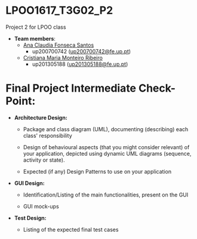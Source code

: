 # LPOO1617_T3G02_P2
Project 2 for LPOO class

* **Team members**:
   * [Ana Claudia Fonseca Santos](https://github.com/anaezes) 
      * up200700742 (up200700742@fe.up.pt)
   * [Cristiana Maria Monteiro Ribeiro](https://github.com/311-311) 
      * up201305188 (up201305188@fe.up.pt)
      
      
# Final Project Intermediate Check-Point:

* **Architecture Design:**
  * Package and class diagram (UML), documenting (describing) each class' responsibility
  
  * Design of behavioural aspects (that you might consider relevant) of your application, depicted using dynamic UML diagrams (sequence, activity or state).
  
  * Expected (if any) Design Patterns to use on your application


* **GUI Design:**
  * Identification/Listing of the main functionalities, present on the GUI
  
  * GUI mock-ups


* **Test Design:**
  * Listing of the expected final test cases
